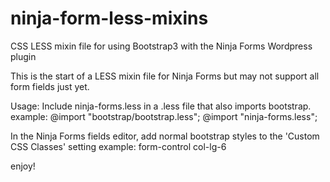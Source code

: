 ninja-form-less-mixins
======================

CSS LESS mixin file for using Bootstrap3 with the Ninja Forms Wordpress plugin

This is the start of a LESS mixin file for Ninja Forms but may not support all form fields just yet.

Usage:
Include ninja-forms.less in a .less file that also imports bootstrap.
example:
    @import "bootstrap/bootstrap.less";
    @import "ninja-forms.less";

In the Ninja Forms fields editor, add normal bootstrap styles to the 'Custom CSS Classes' setting
example:
    form-control col-lg-6

enjoy!
